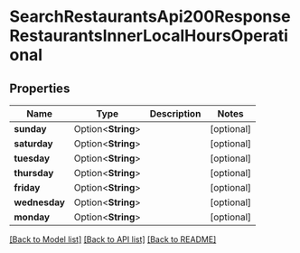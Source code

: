 # SearchRestaurantsApi200ResponseRestaurantsInnerLocalHoursOperational

## Properties

Name | Type | Description | Notes
------------ | ------------- | ------------- | -------------
**sunday** | Option<**String**> |  | [optional]
**saturday** | Option<**String**> |  | [optional]
**tuesday** | Option<**String**> |  | [optional]
**thursday** | Option<**String**> |  | [optional]
**friday** | Option<**String**> |  | [optional]
**wednesday** | Option<**String**> |  | [optional]
**monday** | Option<**String**> |  | [optional]

[[Back to Model list]](../README.md#documentation-for-models) [[Back to API list]](../README.md#documentation-for-api-endpoints) [[Back to README]](../README.md)


